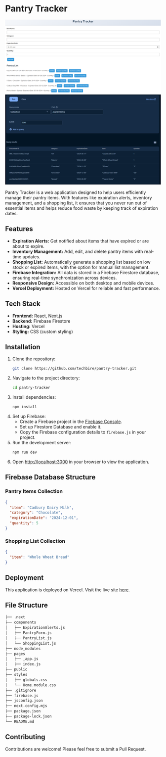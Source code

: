 # Pantry Tracker
![1](assets/1.png)
![2](assets/2.png)

Pantry Tracker is a web application designed to help users efficiently manage their pantry items. With features like expiration alerts, inventory management, and a shopping list, it ensures that you never run out of essential items and helps reduce food waste by keeping track of expiration dates.

## Features

- **Expiration Alerts:** Get notified about items that have expired or are about to expire.
- **Inventory Management:** Add, edit, and delete pantry items with real-time updates.
- **Shopping List:** Automatically generate a shopping list based on low stock or expired items, with the option for manual list management.
- **Firebase Integration:** All data is stored in a Firebase Firestore database, ensuring real-time synchronization across devices.
- **Responsive Design:** Accessible on both desktop and mobile devices.
- **Vercel Deployment:** Hosted on Vercel for reliable and fast performance.

## Tech Stack

- **Frontend:** React, Next.js
- **Backend:** Firebase Firestore
- **Hosting:** Vercel
- **Styling:** CSS (custom styling)

## Installation

1. Clone the repository:
    ```bash
    git clone https://github.com/techbire/pantry-tracker.git
    ```
2. Navigate to the project directory:
    ```bash
    cd pantry-tracker
    ```
3. Install dependencies:
    ```bash
    npm install
    ```
4. Set up Firebase:
   - Create a Firebase project in the [Firebase Console](https://console.firebase.google.com/).
   - Set up Firestore Database and enable it.
   - Copy the Firebase configuration details to `firebase.js` in your project.
5. Run the development server:
    ```bash
    npm run dev
    ```
6. Open [http://localhost:3000](http://localhost:3000) in your browser to view the application.

## Firebase Database Structure

### Pantry Items Collection
```json
{
  "item": "Cadbury Dairy Milk",
  "category": "Chocolate",
  "expirationDate": "2024-12-01",
  "quantity": 5
}
```

### Shopping List Collection
```json
{
  "item": "Whole Wheat Bread"
}
```

## Deployment

This application is deployed on Vercel. Visit the live site [here](https://techbire-pantry-tracker.vercel.app/).

## File Structure

```bash
├── .next
├── components
│   ├── ExpirationAlerts.js
│   ├── PantryForm.js
│   ├── PantryList.js
│   └── ShoppingList.js
├── node_modules
├── pages
│   ├── _app.js
│   ├── index.js
├── public
├── styles
│   ├── globals.css
│   └── Home.module.css
├── .gitignore
├── firebase.js
├── jsconfig.json
├── next.config.mjs
├── package.json
├── package-lock.json
└── README.md
```

## Contributing

Contributions are welcome! Please feel free to submit a Pull Request.
